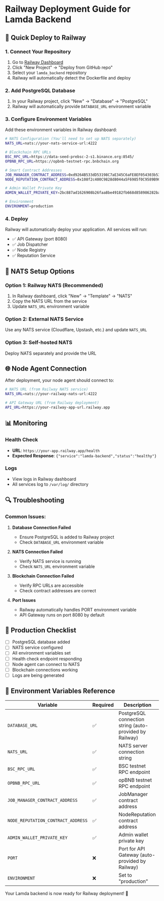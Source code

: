 # Railway Deployment Guide for Lamda Backend

## 🚀 Quick Deploy to Railway

### 1. Connect Your Repository
1. Go to [Railway Dashboard](https://railway.app/dashboard)
2. Click "New Project" → "Deploy from GitHub repo"
3. Select your `lamda_backend` repository
4. Railway will automatically detect the Dockerfile and deploy

### 2. Add PostgreSQL Database
1. In your Railway project, click "New" → "Database" → "PostgreSQL"
2. Railway will automatically provide `DATABASE_URL` environment variable

### 3. Configure Environment Variables
Add these environment variables in Railway dashboard:

```bash
# NATS Configuration (You'll need to set up NATS separately)
NATS_URL=nats://your-nats-service-url:4222

# Blockchain RPC URLs
BSC_RPC_URL=https://data-seed-prebsc-2-s1.binance.org:8545/
OPBNB_RPC_URL=https://opbnb-testnet-rpc.bnbchain.org

# Smart Contract Addresses
JOB_MANAGER_CONTRACT_ADDRESS=0xd9264B533dD53198C7aE345C6aFE8EF054303b53
NODE_REPUTATION_CONTRACT_ADDRESS=0x108f2c400C9828d8044a5F6985f0C9589B90758D

# Admin Wallet Private Key
ADMIN_WALLET_PRIVATE_KEY=2bc887ad1626908b26faa8be49182fb668d858986282baec90d81e9314ae47b3

# Environment
ENVIRONMENT=production
```

### 4. Deploy
Railway will automatically deploy your application. All services will run:
- ✅ API Gateway (port 8080)
- ✅ Job Dispatcher
- ✅ Node Registry  
- ✅ Reputation Service

## 🔧 NATS Setup Options

### Option 1: Railway NATS (Recommended)
1. In Railway dashboard, click "New" → "Template" → "NATS"
2. Copy the NATS URL from the service
3. Update `NATS_URL` environment variable

### Option 2: External NATS Service
Use any NATS service (Cloudflare, Upstash, etc.) and update `NATS_URL`

### Option 3: Self-hosted NATS
Deploy NATS separately and provide the URL

## 🌐 Node Agent Connection

After deployment, your node agent should connect to:

```bash
# NATS URL (from Railway NATS service)
NATS_URL=nats://your-railway-nats-url:4222

# API Gateway URL (from Railway deployment)
API_URL=https://your-railway-app-url.railway.app
```

## 📊 Monitoring

### Health Check
- **URL**: `https://your-app.railway.app/health`
- **Expected Response**: `{"service":"lamda-backend","status":"healthy"}`

### Logs
- View logs in Railway dashboard
- All services log to `/var/log/` directory

## 🔍 Troubleshooting

### Common Issues:

1. **Database Connection Failed**
   - Ensure PostgreSQL is added to Railway project
   - Check `DATABASE_URL` environment variable

2. **NATS Connection Failed**
   - Verify NATS service is running
   - Check `NATS_URL` environment variable

3. **Blockchain Connection Failed**
   - Verify RPC URLs are accessible
   - Check contract addresses are correct

4. **Port Issues**
   - Railway automatically handles PORT environment variable
   - API Gateway runs on port 8080 by default

## 🎯 Production Checklist

- [ ] PostgreSQL database added
- [ ] NATS service configured
- [ ] All environment variables set
- [ ] Health check endpoint responding
- [ ] Node agent can connect to NATS
- [ ] Blockchain connections working
- [ ] Logs are being generated

## 📝 Environment Variables Reference

| Variable | Required | Description |
|----------|----------|-------------|
| `DATABASE_URL` | ✅ | PostgreSQL connection string (auto-provided by Railway) |
| `NATS_URL` | ✅ | NATS server connection string |
| `BSC_RPC_URL` | ✅ | BSC testnet RPC endpoint |
| `OPBNB_RPC_URL` | ✅ | opBNB testnet RPC endpoint |
| `JOB_MANAGER_CONTRACT_ADDRESS` | ✅ | JobManager contract address |
| `NODE_REPUTATION_CONTRACT_ADDRESS` | ✅ | NodeReputation contract address |
| `ADMIN_WALLET_PRIVATE_KEY` | ✅ | Admin wallet private key |
| `PORT` | ❌ | Port for API Gateway (auto-provided by Railway) |
| `ENVIRONMENT` | ❌ | Set to "production" |

Your Lamda backend is now ready for Railway deployment! 🚀 